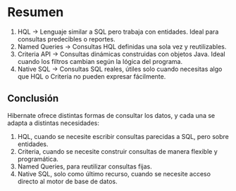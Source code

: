 # Resumen

1. HQL → Lenguaje similar a SQL pero trabaja con entidades. Ideal para consultas predecibles o reportes.
2. Named Queries → Consultas HQL definidas una sola vez y reutilizables.
3. Criteria API → Consultas dinámicas construidas con objetos Java. Ideal cuando los filtros cambian según la lógica del programa.
4. Native SQL → Consultas SQL reales, útiles solo cuando necesitas algo que HQL o Criteria no pueden expresar fácilmente.

## Conclusión

Hibernate ofrece distintas formas de consultar los datos, y cada una se adapta a distintas necesidades:

1. HQL, cuando se necesite escribir consultas parecidas a SQL, pero sobre entidades.
2. Criteria, cuando se necesite construir consultas de manera flexible y programática.
3. Named Queries, para reutilizar consultas fijas.
4. Native SQL, solo como último recurso, cuando se necesite acceso directo al motor de base de datos.
